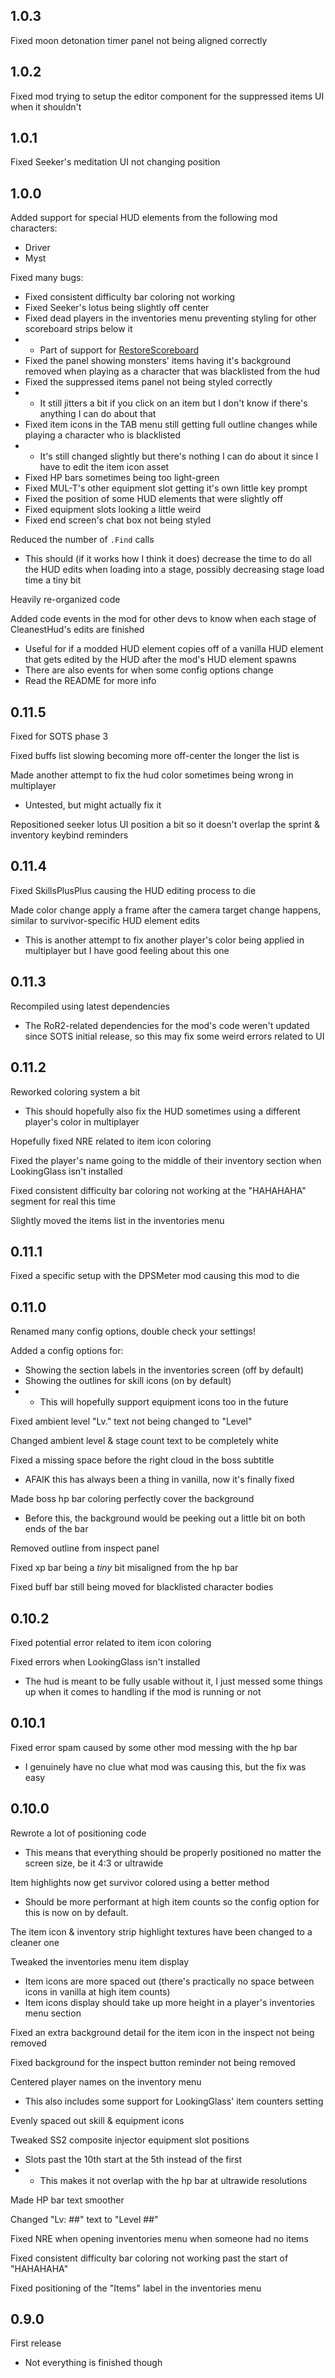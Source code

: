 ## 1.0.3

Fixed moon detonation timer panel not being aligned correctly

## 1.0.2

Fixed mod trying to setup the editor component for the suppressed items UI when it shouldn't

## 1.0.1

Fixed Seeker's meditation UI not changing position

## 1.0.0

Added support for special HUD elements from the following mod characters:
- Driver
- Myst

Fixed many bugs:
- Fixed consistent difficulty bar coloring not working
- Fixed Seeker's lotus being slightly off center
- Fixed dead players in the inventories menu preventing styling for other scoreboard strips below it
- - Part of support for [RestoreScoreboard](https://thunderstore.io/c/riskofrain2/p/itsschwer/RestoreScoreboard/)
- Fixed the panel showing monsters' items having it's background removed when playing as a character that was blacklisted from the hud
- Fixed the suppressed items panel not being styled correctly
- - It still jitters a bit if you click on an item but I don't know if there's anything I can do about that
- Fixed item icons in the TAB menu still getting full outline changes while playing a character who is blacklisted
- - It's still changed slightly but there's nothing I can do about it since I have to edit the item icon asset
- Fixed HP bars sometimes being too light-green
- Fixed MUL-T's other equipment slot getting it's own little key prompt
- Fixed the position of some HUD elements that were slightly off
- Fixed equipment slots looking a little weird
- Fixed end screen's chat box not being styled

Reduced the number of `.Find` calls
- This should (if it works how I think it does) decrease the time to do all the HUD edits when loading into a stage, possibly decreasing stage load time a tiny bit

Heavily re-organized code

Added code events in the mod for other devs to know when each stage of CleanestHud's edits are finished
- Useful for if a modded HUD element copies off of a vanilla HUD element that gets edited by the HUD after the mod's HUD element spawns
- There are also events for when some config options change
- Read the README for more info

## 0.11.5

Fixed for SOTS phase 3

Fixed buffs list slowing becoming more off-center the longer the list is

Made another attempt to fix the hud color sometimes being wrong in multiplayer
- Untested, but might actually fix it

Repositioned seeker lotus UI position a bit so it doesn't overlap the sprint & inventory keybind reminders


## 0.11.4

Fixed SkillsPlusPlus causing the HUD editing process to die

Made color change apply a frame after the camera target change happens, similar to survivor-specific HUD element edits
- This is another attempt to fix another player's color being applied in multiplayer but I have good feeling about this one

## 0.11.3

Recompiled using latest dependencies
- The RoR2-related dependencies for the mod's code weren't updated since SOTS initial release, so this may fix some weird errors related to UI

## 0.11.2

Reworked coloring system a bit
- This should hopefully also fix the HUD sometimes using a different player's color in multiplayer

Hopefully fixed NRE related to item icon coloring

Fixed the player's name going to the middle of their inventory section when LookingGlass isn't installed

Fixed consistent difficulty bar coloring not working at the "HAHAHAHA" segment for real this time

Slightly moved the items list in the inventories menu

## 0.11.1

Fixed a specific setup with the DPSMeter mod causing this mod to die

## 0.11.0

Renamed many config options, double check your settings!

Added a config options for:
- Showing the section labels in the inventories screen (off by default)
- Showing the outlines for skill icons (on by default)
- - This will hopefully support equipment icons too in the future

Fixed ambient level "Lv." text not being changed to "Level"

Changed ambient level & stage count text to be completely white

Fixed a missing space before the right cloud in the boss subtitle
- AFAIK this has always been a thing in vanilla, now it's finally fixed

Made boss hp bar coloring perfectly cover the background
- Before this, the background would be peeking out a little bit on both ends of the bar

Removed outline from inspect panel

Fixed xp bar being a *tiny* bit misaligned from the hp bar

Fixed buff bar still being moved for blacklisted character bodies

## 0.10.2

Fixed potential error related to item icon coloring

Fixed errors when LookingGlass isn't installed
- The hud is meant to be fully usable without it, I just messed some things up when it comes to handling if the mod is running or not

## 0.10.1

Fixed error spam caused by some other mod messing with the hp bar
- I genuinely have no clue what mod was causing this, but the fix was easy

## 0.10.0

Rewrote a lot of positioning code
- This means that everything should be properly positioned no matter the screen size, be it 4:3 or ultrawide

Item highlights now get survivor colored using a better method
- Should be more performant at high item counts so the config option for this is now on by default.

The item icon & inventory strip highlight textures have been changed to a cleaner one

Tweaked the inventories menu item display
- Item icons are more spaced out (there's practically no space between icons in vanilla at high item counts)
- Item icons display should take up more height in a player's inventories menu section

Fixed an extra background detail for the item icon in the inspect not being removed

Fixed background for the inspect button reminder not being removed

Centered player names on the inventory menu
- This also includes some support for LookingGlass' item counters setting

Evenly spaced out skill & equipment icons

Tweaked SS2 composite injector equipment slot positions
- Slots past the 10th start at the 5th instead of the first
- - This makes it not overlap with the hp bar at ultrawide resolutions

Made HP bar text smoother

Changed "Lv: ##" text to "Level ##"

Fixed NRE when opening inventories menu when someone had no items

Fixed consistent difficulty bar coloring not working past the start of "HAHAHAHA"

Fixed positioning of the "Items" label in the inventories menu

## 0.9.0

First release
- Not everything is finished though